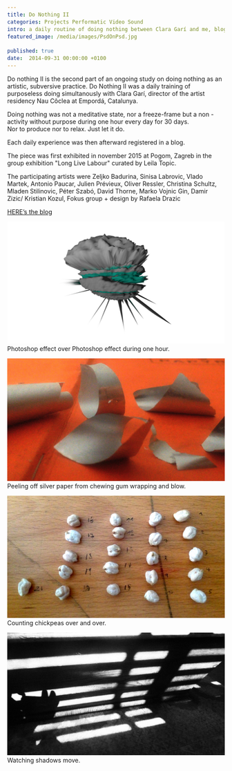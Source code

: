 ```yaml
---
title: Do Nothing II
categories: Projects Performatic Video Sound
intro: a daily routine of doing nothing between Clara Garí and me, blogspace
featured_image: /media/images/PsdOnPsd.jpg

published: true
date:  2014-09-31 00:00:00 +0100
---
```


Do nothing II is the second part of an ongoing study on doing nothing as an artistic, subversive practice.
Do Nothing II was a daily training of purposeless doing simultanously with Clara Garí, director of the artist residency Nau Côclea at Empordá, Catalunya. 

Doing nothing was not a meditative state, nor a freeze-frame but a non - activity without purpose during one hour every day for 30 days.   
Nor to produce nor to relax. Just let it do.  
 
Each daily experience was then afterward registered in a blog.

The piece was first exhibited in november 2015 at Pogom, Zagreb in the group exhibition "Long Live Labour" curated by Leila Topic.

The participating artists were Zeljko Badurina, Sinisa Labrovic, Vlado Martek, Antonio Paucar, Julien Prévieux, Oliver Ressler, Christina Schultz, Mladen Stilinovic, Péter Szabó, David Thorne, Marko Vojnic Gin, Damir Zizic/ Kristian Kozul, Fokus group + design by Rafaela Drazic

[HERE’s the blog](http://donothingtwo.tumblr.com/)

![image](/media/images/DNpsdOnpsd.jpg)
Photoshop effect over Photoshop effect during one hour.
  
![image](/media/images/DNchewinggum.jpg)
Peeling off silver paper from chewing gum wrapping and blow.
  
![image](/media/images/DNchickpeas.jpg)
Counting chickpeas over and over.

![image](/media/images/DNshadows.jpg)
Watching shadows move.